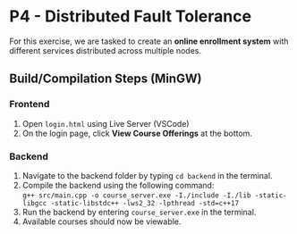 # P4 - Distributed Fault Tolerance

For this exercise, we are tasked to create an **online enrollment system** with different services distributed across multiple nodes.

## Build/Compilation Steps (MinGW)
### Frontend 
1. Open `login.html` using Live Server (VSCode)
2. On the login page, click **View Course Offerings** at the bottom.

### Backend
1. Navigate to the backend folder by typing `cd backend` in the terminal.
2. Compile the backend using the following command:\
`g++ src/main.cpp -o course_server.exe -I./include -I./lib -static-libgcc -static-libstdc++ -lws2_32 -lpthread -std=c++17`
3. Run the backend by entering `course_server.exe` in the terminal.
4. Available courses should now be viewable.
